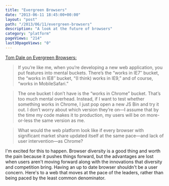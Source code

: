 ```yaml
---
title: "Evergreen Browsers"
date: "2013-06-11 18:45:00+00:00"
layout: "post"
path: "/2013/06/11/evergreen-browsers"
description: "A look at the future of browsers"
category: "platform"
pageViews: "214"
last30pageViews: "0"
---
```


[Tom Dale on Evergreen Browsers:][evergreen]

>If you’re like me, when you’re developing a new web application, you put features into mental buckets. There’s the “works in IE7″ bucket, the “works in IE8″ bucket, “(I think) works in IE9,” and of course, “works in MobileSafari.”

>The one bucket I don’t have is the “works in Chrome” bucket. That’s too much mental overhead. Instead, if I want to test whether something works in Chrome, I just pop open a new JS Bin and try it out. I don’t worry about which version they’re on—I assume that by the time my code makes it to production, my users will be on more-or-less the same version as me.

>What would the web platform look like if every browser with significant market share updated itself at the same pace—and lack of user intervention—as Chrome?

I'm excited for this to happen.  Browser diversity is a good thing and worth the pain because it pushes things forward, but the advantages are lost when users aren't moving forward along with the innovations that diversity and competition bring.  Having an up to date browser shouldn't be a user concern.  Here's to a web that moves at the pace of the leaders, rather than being paced by the least common denominator.


[evergreen]:http://tomdale.net/2013/05/evergreen-browsers/
